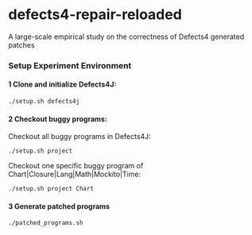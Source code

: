 # defects4-repair-reloaded
A large-scale empirical study on the correctness of Defects4 generated patches

### Setup Experiment Environment


#### 1 Clone and initialize Defects4J:
```
./setup.sh defects4j
```
#### 2 Checkout buggy programs:

Checkout all buggy programs in Defects4J:
```
./setup.sh project 
```
Checkout one specific buggy program of Chart|Closure|Lang|Math|Mockito|Time:
```
./setup.sh project Chart 
```
#### 3 Generate patched programs
```
./patched_programs.sh
```

